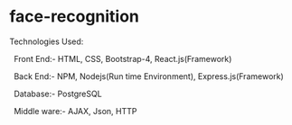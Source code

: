 # face-recognition

Technologies Used:

  Front End:- HTML, CSS, Bootstrap-4, React.js(Framework)
  
  Back End:- NPM, Nodejs(Run time Environment), Express.js(Framework)
  
  Database:- PostgreSQL
  
  Middle ware:- AJAX, Json, HTTP
